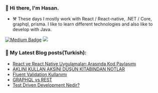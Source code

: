 ### 👋 Hi there, I'm Hasan. 

- :hammer_and_pick: These days I mostly work with React / React-native, .NET / Core, graphql, prisma. I like to learn different technologies and also like to develop with Java.


[![Medium Badge](https://img.shields.io/badge/-Medium-757575?style=flat-quare&labelColor=757575&logo=Medium&logoColor=white&link=https://hasandogn.medium.com/)](https://hasandogn.medium.com/) 
 <a href="https://www.linkedin.com/in/hasandogn80/"><img src="https://img.shields.io/badge/linkedin-0077B5.svg?style=for-the-badge&logo=linkedin&logoColor=white"/></a>


  
  
  
### 📕 My Latest Blog posts(Turkish):
<!-- BLOG-POST-LIST:START -->
- [React ve React Native Uygulamaları Arasında Kod Paylaşımı](https://hasandogn.medium.com/react-ve-react-native-uygulamalar%C4%B1-aras%C4%B1nda-kod-payla%C5%9F%C4%B1m%C4%B1-1404da066d39)
- [AKLINI KULLAN AKSİNİ DÜŞÜN KİTABINDAN NOTLAR](https://hasandogn.medium.com/aklini-kullan-aksi%CC%87ni%CC%87-d%C3%BC%C5%9F%C3%BCn-ki%CC%87tabindan-notlar-fa5dc63031fe)
- [Fluent Validation Kullanımı](https://hasandogn.medium.com/fluentvalidation-kullan%C4%B1m%C4%B1-a9d5cf69a4df)
- [GRAPHQL vs REST](https://hasandogn.medium.com/graphql-vs-rest-60b6c8709043)
- [Test Driven Development Nedir?](https://hasandogn.medium.com/test-driven-development-tdd-nedir-b78c7a6ef10b)
<!-- BLOG-POST-LIST:END -->
<!--
**hasandogn/hasandogn** is a ✨ _special_ ✨ repository because its `README.md` (this file) appears on your GitHub profile.
---
